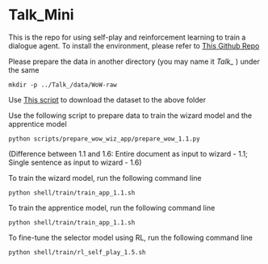 # Talk_Mini

This is the repo for using self-play and reinforcement learning to train a dialogue agent.
To install the environment, please refer to [This Github Repo](https://github.com/shrimai/Focused-Attention-Improves-Document-Grounded-Generation)

Please prepare the data in another directory (you may name it *Talk_* ) under the same 
```shell script
mkdir -p ../Talk_/data/WoW-raw
```
Use [This script](https://github.com/facebookresearch/ParlAI/blob/master/parlai/tasks/wizard_of_wikipedia/build.py) to download the dataset to the above folder


Use the following script to prepare data to train the wizard model and the apprentice model
```shell script
python scripts/prepare_wow_wiz_app/prepare_wow_1.1.py
```
(Difference between 1.1 and 1.6: Entire document as input to wizard - 1.1; Single sentence as input to wizard - 1.6)

To train the wizard model, run the following command line

```shell script
python shell/train/train_app_1.1.sh
```

To train the apprentice model, run the following command line

```shell script
python shell/train/train_app_1.1.sh
```

To fine-tune the selector model using RL, run the following command line

```shell script
python shell/train/rl_self_play_1.5.sh
```





